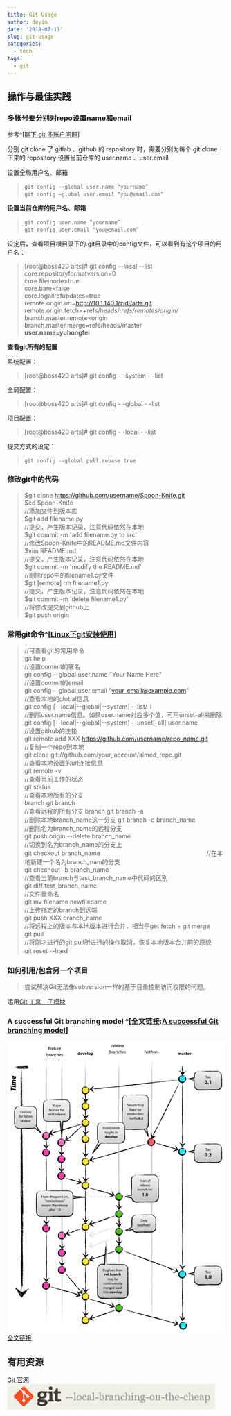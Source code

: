 ```yaml
---
title: Git Usage
author: deyin
date: '2018-07-11'
slug: git-usage
categories:
  - tech
tags:
  - git
---
```


## 操作与最佳实践 ##

### 多帐号要分别对repo设置name和email ###

参考^[[聊下 git 多账户问题](http://www.cnblogs.com/wangiqngpei557/p/7856535.html)]

分别 git clone 了 gitlab 、github 的 repository 时，需要分别为每个 git clone 下来的 repository 设置当前仓库的 user.name 、user.email 

设置全局用户名、邮箱

  >  ` git config --global user.name “yourname” `  
  ` git config –global user.email “you@email.com” `

**设置当前仓库的用户名、邮箱**

  >  ` git config user.name “yourname” `  
  ` git config user.email “you@email.com” `
  
  设定后，查看项目根目录下的.git目录中的config文件，可以看到有这个项目的用户名：
  
  >[root@boss420 arts]# git config --local  --list  
core.repositoryformatversion=0  
core.filemode=true  
core.bare=false  
core.logallrefupdates=true  
remote.origin.url=http://10.1.140.1/zjdl/arts.git  
remote.origin.fetch=+refs/heads/*:refs/remotes/origin/*  
branch.master.remote=origin  
branch.master.merge=refs/heads/master  
**user.name=yuhongfei**

**查看git所有的配置**

  系统配置：
  
  > [root@boss420 arts]# git config - -system - -list
  
  全局配置：
  
  > [root@boss420 arts]# git config - -global  - -list

  项目配置：
  
  > [root@boss420 arts]# git config - -local  - -list



提交方式的设定：

  >  `git config --global pull.rebase true`  
  
  
  
### 修改git中的代码 ###

>$git clone https://github.com/username/Spoon-Knife.git  
$cd Spoon-Knife  
//添加文件到版本库  
$git add filename.py  
//提交，产生版本记录，注意代码依然在本地  
$git commit -m 'add filename.py to src'  
//修改Spoon-Knife中的README.md文件内容  
$vim README.md  
//提交，产生版本记录，注意代码依然在本地  
$git commit -m 'modify the README.md'  
//删除repo中的filename1.py文件  
$git [remote] rm filename1.py  
//提交，产生版本记录，注意代码依然在本地  
$git commit -m 'delete filename1.py'  
//将修改提交到github上  
$git push origin  

### 常用git命令^[[Linux下git安装使用](https://www.cnblogs.com/sunada2005/archive/2013/06/06/3121098.html)] ###

>//可查看git的常用命令  
git help  
//设置commit的署名  
git config --global user.name "Your Name Here"  
//设置commit的email  
git config --global user.email "your_email@example.com"  
//查看本地的global信息  
git config [--local|--global|--system] --list/-l  
//删除user.name信息。如果user.name对应多个值，可用unset-all来删除  
git config [--local|--global|--system] --unset[-all] user.name  
//设置github的连接  
git remote add XXX https://github.com/username/repo_name.git  
//复制一个repo到本地   
git clone git://github.com/your_account/aimed_repo.git  
//查看本地设置的url连接信息  
git remote -v  
//查看当前工作的状态  
git status  
//查看本地所有的分支  
branch git branch  
//查看远程的所有分支
branch git branch -a  
//删除本地branch_name这一分支 
git branch -d branch_name  
//删除名为branch_name的远程分支   
git push origin --delete branch_name  
//切换到名为branch_name的分支上   
git checkout branch_name  　　　　　　　　　　　　　　　　　
//在本地新建一个名为branch_nam的分支   
git chechout -b branch_name  
//查看当前branch与test_branch_name中代码的区别   
git diff test_branch_name  
//文件重命名   
git mv filename newfilename  
//上传指定的branch到远端   
git push XXX branch_name  
//将远程上的版本与本地版本进行合并，相当于get fetch + git merge   
git pull  
//将刚才进行的git pull所进行的操作取消，恢复本地版本合并前的原貌  
git reset --hard　　　　　　　　　　　　　　　　　　　　　　　　　
  
  

### 如何引用/包含另一个项目  ###

> 尝试解决Git无法像subversion一样的基于目录控制访问权限的问题。

运用[Git 工具 - 子模块](https://git-scm.com/book/zh/v2/Git-%E5%B7%A5%E5%85%B7-%E5%AD%90%E6%A8%A1%E5%9D%97)


### A successful Git branching model   ^[全文链接:[A successful Git branching model](https://nvie.com/posts/a-successful-git-branching-model/)]

![推荐流程图](https://raw.githubusercontent.com/dean33/exblog/master/static/2018-07-11-git-usage.files/git-model@2x.png)  
[全文链接](https://nvie.com/posts/a-successful-git-branching-model/)



## 有用资源 ##

[Git 官网](https://git-scm.com/)  
![img](https://raw.githubusercontent.com/dean33/exblog/master/static/2018-07-11-git-usage.files/2018-07-25-git-official-site.png)  











